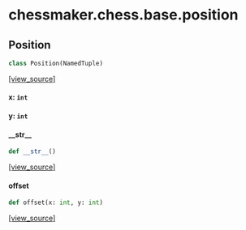 <a id="chessmaker.chess.base.position"></a>

# chessmaker.chess.base.position

<a id="chessmaker.chess.base.position.Position"></a>

## Position

```python
class Position(NamedTuple)
```

[[view_source]](https://github.com/WolfDWyc/ChessMaker/blob/9dc1415fe58befbc9ce03492c419fa5aae04d245/chessmaker\chess\base\position.py#L4)

<a id="chessmaker.chess.base.position.Position.x"></a>

#### x: `int`

<a id="chessmaker.chess.base.position.Position.y"></a>

#### y: `int`

<a id="chessmaker.chess.base.position.Position.__str__"></a>

#### \_\_str\_\_

```python
def __str__()
```

[[view_source]](https://github.com/WolfDWyc/ChessMaker/blob/9dc1415fe58befbc9ce03492c419fa5aae04d245/chessmaker\chess\base\position.py#L8)

<a id="chessmaker.chess.base.position.Position.offset"></a>

#### offset

```python
def offset(x: int, y: int)
```

[[view_source]](https://github.com/WolfDWyc/ChessMaker/blob/9dc1415fe58befbc9ce03492c419fa5aae04d245/chessmaker\chess\base\position.py#L11)

